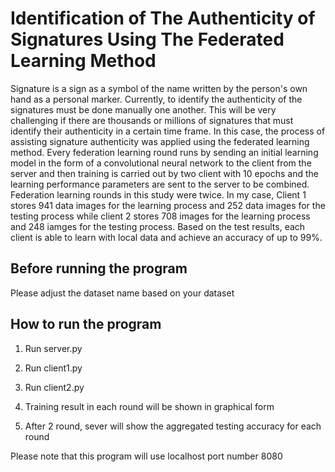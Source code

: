 # Identification of The Authenticity of Signatures Using The Federated Learning Method

Signature is a sign as a symbol of the name written by the person's own hand as a personal marker. Currently, to identify the authenticity of the signatures must be done manually one another. This will be very challenging if there are thousands or millions of signatures that must identify their authenticity in a certain time frame. In this case, the process of assisting signature authenticity was applied using the federated learning method. Every federation learning round runs by sending an initial learning model in the form of a convolutional neural network to the client from the server and then training is carried out by two client with 10 epochs and the learning performance parameters are sent to the server to be combined. Federation learning rounds in this study were twice. In my case, Client 1 stores 941 data images for the learning process and 252 data images for the testing process while client 2 stores 708 images for the learning process and 248 iamges for the testing process. Based on the test results, each client is able to learn with local data and achieve an accuracy of up to 99%.

## Before running the program

Please adjust the dataset name based on your dataset

## How to run the program

1. Run server.py

2. Run client1.py

3. Run client2.py

4. Training result in each round will be shown in graphical form

5. After 2 round, sever will show the aggregated testing accuracy for each round

Please note that this program will use localhost port number 8080
